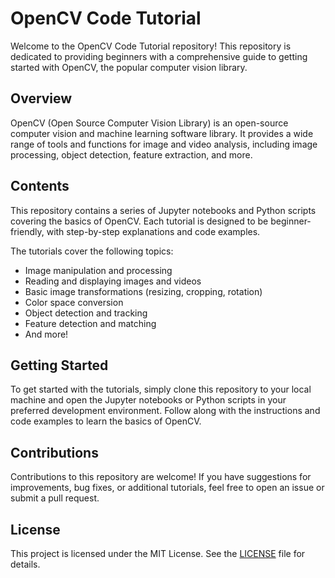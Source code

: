 # OpenCV Code Tutorial

Welcome to the OpenCV Code Tutorial repository! This repository is dedicated to providing beginners with a comprehensive guide to getting started with OpenCV, the popular computer vision library.

## Overview

OpenCV (Open Source Computer Vision Library) is an open-source computer vision and machine learning software library. It provides a wide range of tools and functions for image and video analysis, including image processing, object detection, feature extraction, and more.

## Contents

This repository contains a series of Jupyter notebooks and Python scripts covering the basics of OpenCV. Each tutorial is designed to be beginner-friendly, with step-by-step explanations and code examples.

The tutorials cover the following topics:
- Image manipulation and processing
- Reading and displaying images and videos
- Basic image transformations (resizing, cropping, rotation)
- Color space conversion
- Object detection and tracking
- Feature detection and matching
- And more!

## Getting Started

To get started with the tutorials, simply clone this repository to your local machine and open the Jupyter notebooks or Python scripts in your preferred development environment. Follow along with the instructions and code examples to learn the basics of OpenCV.

## Contributions

Contributions to this repository are welcome! If you have suggestions for improvements, bug fixes, or additional tutorials, feel free to open an issue or submit a pull request.

## License

This project is licensed under the MIT License. See the [LICENSE](LICENSE) file for details.
